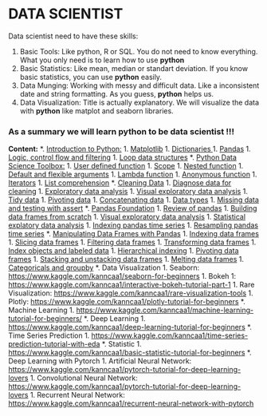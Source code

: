 # DATA SCIENTIST

Data scientist need to have these skills:

1. Basic Tools: Like python, R or SQL. You do not need to know everything. What you only need is to learn how to use **python**
1. Basic Statistics: Like mean, median or standart deviation. If you know basic statistics, you can use **python** easily. 
1. Data Munging: Working with messy and difficult data. Like a inconsistent date and string formatting. As you guess, **python** helps us.
1. Data Visualization: Title is actually explanatory. We will visualize the data with **python** like matplot and seaborn libraries.

### As a summary we will learn python to be data scientist !!!

**Content:**
*. [Introduction to Python:](#1)
    1. [Matplotlib](#2)
    1. [Dictionaries ](#3)
    1. [Pandas](#4)
    1. [Logic, control flow and filtering](#5)
    1. [Loop data structures](#6)
*. [Python Data Science Toolbox:](#7)
    1. [User defined function](#8)
    1. [Scope](#9)
    1. [Nested function](#10)
    1. [Default and flexible arguments](#11)
    1. [Lambda function](#12)
    1. [Anonymous function](#13)
    1. [Iterators](#14)
    1. [List comprehension](#15)
*. [Cleaning Data](#16)
    1. [Diagnose data for cleaning](#17)
    1. [Exploratory data analysis](#18)
    1. [Visual exploratory data analysis](#19)
    1. [Tidy data](#20)
    1. [Pivoting data](#21)
    1. [Concatenating data](#22)
    1. [Data types](#23)
    1. [Missing data and testing with assert](#24)
*. [Pandas Foundation](#25)
    1. [Review of pandas](#26)
    1. [Building data frames from scratch](#27)
    1. [Visual exploratory data analysis](#28)
    1. [Statistical explatory data analysis](#29)
    1. [Indexing pandas time series](#30)
    1. [Resampling pandas time series](#31)
*. [Manipulating Data Frames with Pandas](#32)
    1. [Indexing data frames](#33)
    1. [Slicing data frames](#34)
    1. [Filtering data frames](#35)
    1. [Transforming data frames](#36)
    1. [Index objects and labeled data](#37)
    1. [Hierarchical indexing](#38)
    1. [Pivoting data frames](#39)
    1. [Stacking and unstacking data frames](#40)
    1. [Melting data frames](#41)
    1. [Categoricals and groupby](#42)
*. Data Visualization
    1. Seaborn: https://www.kaggle.com/kanncaa1/seaborn-for-beginners
    1. Bokeh 1: https://www.kaggle.com/kanncaa1/interactive-bokeh-tutorial-part-1
    1. Rare Visualization: https://www.kaggle.com/kanncaa1/rare-visualization-tools
    1. Plotly: https://www.kaggle.com/kanncaa1/plotly-tutorial-for-beginners
*. Machine Learning
    1. https://www.kaggle.com/kanncaa1/machine-learning-tutorial-for-beginners/
*. Deep Learning
    1. https://www.kaggle.com/kanncaa1/deep-learning-tutorial-for-beginners
*. Time Series Prediction
    1. https://www.kaggle.com/kanncaa1/time-series-prediction-tutorial-with-eda
*. Statistic
    1. https://www.kaggle.com/kanncaa1/basic-statistic-tutorial-for-beginners
*. Deep Learning with Pytorch
    1. Artificial Neural Network: https://www.kaggle.com/kanncaa1/pytorch-tutorial-for-deep-learning-lovers
    1. Convolutional Neural Network: https://www.kaggle.com/kanncaa1/pytorch-tutorial-for-deep-learning-lovers
    1. Recurrent Neural Network: https://www.kaggle.com/kanncaa1/recurrent-neural-network-with-pytorch